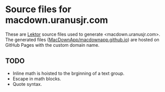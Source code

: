 # Source files for macdown.uranusjr.com

These are [Lektor] source files used to generate <macdown.uranusjr.com>. The generated files ([MacDownApp/macdownapp.github.io](https://github.com/MacDownApp/macdownapp.github.io)) are hosted on GitHub Pages with the custom domain name.

## TODO

* Inline math is hoisted to the brginning of a text group.
* Escape in math blocks.
* Quote syntax.


[Lektor]: https://www.getlektor.com
